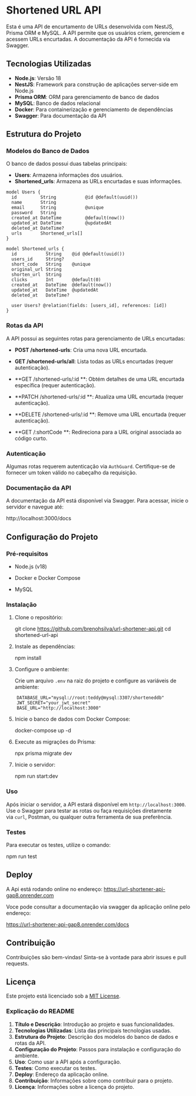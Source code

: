 # Shortened URL API

Esta é uma API de encurtamento de URLs desenvolvida com NestJS, Prisma ORM e MySQL. A API permite que os usuários criem, gerenciem e acessem URLs encurtadas. A documentação da API é fornecida via Swagger.

## Tecnologias Utilizadas

- **Node.js**: Versão 18
- **NestJS**: Framework para construção de aplicações server-side em Node.js
- **Prisma ORM**: ORM para gerenciamento de banco de dados
- **MySQL**: Banco de dados relacional
- **Docker**: Para containerização e gerenciamento de dependências
- **Swagger**: Para documentação da API

## Estrutura do Projeto

### Modelos do Banco de Dados

O banco de dados possui duas tabelas principais:

- **Users**: Armazena informações dos usuários.
- **Shortened_urls**: Armazena as URLs encurtadas e suas informações.

```prisma
model Users {
  id         String           @id @default(uuid())
  name       String
  email      String           @unique
  password   String
  created_at DateTime         @default(now())
  updated_at DateTime         @updatedAt
  deleted_at DateTime?
  urls       Shortened_urls[]
}

model Shortened_urls {
  id           String    @id @default(uuid())
  users_id     String?
  short_code   String    @unique
  original_url String
  shorten_url  String
  clicks       Int       @default(0)
  created_at   DateTime  @default(now())
  updated_at   DateTime  @updatedAt
  deleted_at   DateTime?

  user Users? @relation(fields: [users_id], references: [id])
}
```
### Rotas da API

A API possui as seguintes rotas para gerenciamento de URLs encurtadas:

-   **POST /shortened-urls**: Cria uma nova URL encurtada.

-   **GET /shortened-urls/all**: Lista todas as URLs encurtadas (requer autenticação).

-   **GET /shortened-urls/:id **: Obtém detalhes de uma URL encurtada específica (requer autenticação).

-   **PATCH /shortened-urls/:id **: Atualiza uma URL encurtada (requer autenticação).

-   **DELETE /shortened-urls/:id **: Remove uma URL encurtada (requer autenticação).

-   **GET /:shortCode **: Redireciona para a URL original associada ao código curto.

### Autenticação

Algumas rotas requerem autenticação via `AuthGuard`. Certifique-se de fornecer um token válido no cabeçalho da requisição.

### Documentação da API

A documentação da API está disponível via Swagger. Para acessar, inicie o servidor e navegue até:

http://localhost:3000/docs

Configuração do Projeto
-----------------------

### Pré-requisitos

-   Node.js (v18)

-   Docker e Docker Compose

-   MySQL

### Instalação

1.  Clone o repositório:

    git clone https://github.com/brenohsilva/url-shortener-api.git
    cd shortened-url-api

2.  Instale as dependências:

    npm install

3.  Configure o ambiente:

    Crie um arquivo `.env` na raiz do projeto e configure as variáveis de ambiente:
```
    DATABASE_URL="mysql://root:teddy@mysql:3307/shorteneddb"
    JWT_SECRET="your_jwt_secret"
    BASE_URL="http://localhost:3000"
```
5.  Inicie o banco de dados com Docker Compose:

    docker-compose up -d

6.  Execute as migrações do Prisma:

    npx prisma migrate dev

7.  Inicie o servidor:

    npm run start:dev

### Uso

Após iniciar o servidor, a API estará disponível em `http://localhost:3000`. Use o Swagger para testar as rotas ou faça requisições diretamente via `curl`, Postman, ou qualquer outra ferramenta de sua preferência.

### Testes

Para executar os testes, utilize o comando:

npm run test

## Deploy

A Api está rodando online no endereço: https://url-shortener-api-gap8.onrender.com

Voce pode consultar a documentação via swagger da aplicação online pelo endereço:

https://url-shortener-api-gap8.onrender.com/docs

Contribuição
------------

Contribuições são bem-vindas! Sinta-se à vontade para abrir issues e pull requests.

Licença
-------

Este projeto está licenciado sob a [MIT License](https://chat.deepseek.com/a/chat/s/LICENSE).


### Explicação do README

1. **Título e Descrição**: Introdução ao projeto e suas funcionalidades.
2. **Tecnologias Utilizadas**: Lista das principais tecnologias usadas.
3. **Estrutura do Projeto**: Descrição dos modelos do banco de dados e rotas da API.
4. **Configuração do Projeto**: Passos para instalação e configuração do ambiente.
5. **Uso**: Como usar a API após a configuração.
6. **Testes**: Como executar os testes.
7. **Deploy**: Endereço da aplicação online.
8. **Contribuição**: Informações sobre como contribuir para o projeto.
9. **Licença**: Informações sobre a licença do projeto.
